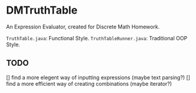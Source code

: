 # DMTruthTable
An Expression Evaluator, created for Discrete Math Homework.

`TruthTable.java`: Functional Style.
`TruthTableRunner.java`: Traditional OOP Style.

## TODO
[] find a more elegent way of inputting expressions (maybe text parsing?)
[] find a more efficient way of creating combinations (maybe iterator?)
